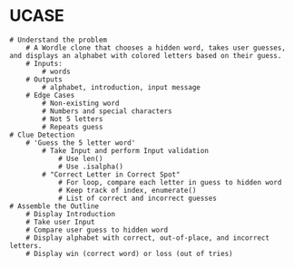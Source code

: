 # UCASE
    # Understand the problem
        # A Wordle clone that chooses a hidden word, takes user guesses, and displays an alphabet with colored letters based on their guess.
        # Inputs:
            # words 
        # Outputs
            # alphabet, introduction, input message
        # Edge Cases
            # Non-existing word 
            # Numbers and special characters
            # Not 5 letters
            # Repeats guess
    # Clue Detection
        # 'Guess the 5 letter word'
            # Take Input and perform Input validation
                # Use len()
                # Use .isalpha()
            # "Correct Letter in Correct Spot"
                # For loop, compare each letter in guess to hidden word
                # Keep track of index, enumerate()
                # List of correct and incorrect guesses
    # Assemble the Outline
        # Display Introduction
        # Take user Input
        # Compare user guess to hidden word
        # Display alphabet with correct, out-of-place, and incorrect letters.
        # Display win (correct word) or loss (out of tries)
